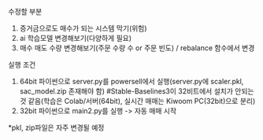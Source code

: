 수정할 부분 
1. 증거금으로도 매수가 되는 시스템 막기(위험)
2. ai 학습모델 변경해보기(다양하게 필요)
3. 매수 매도 수량 변경해보기(주문 수량 수 or 주문 빈도) / rebalance 함수에서 변경

실행 조건
1. 64bit 파이썬으로 server.py를 powersell에서 실행(server.py에 scaler.pkl, sac_model.zip 존재해야 함)
 #Stable-Baselines3이 32비트에서 설치가 안되는 것 같음(학습은 Colab/서버(64bit), 실시간 매매는 Kiwoom PC(32bit)으로 분리)
3. 32bit 파이썬으로 main2.py를 실행 -> 자동 매매 시작
 
*pkl, zip파일은 자주 변경될 예정
